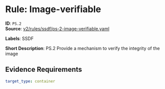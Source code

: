 # Rule: Image-verifiable

**ID**: `PS.2`  
**Source**: [v2/rules/ssdf/ps-2-image-verifiable.yaml](scribe-public/sample-policies.git/v2/rules/ssdf/ps-2-image-verifiable.yaml)  

**Labels**: SSDF

**Short Description**: PS.2 Provide a mechanism to verify the integrity of the image

## Evidence Requirements

```yaml
target_type: container
```
